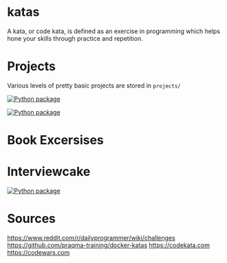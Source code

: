 # katas
A kata, or code kata, is defined as an exercise in programming which helps hone your skills through practice and repetition.

# Projects
Various levels of pretty basic projects are stored in `projects/`

[![Python package](https://github.com/david-ellinger/katas/actions/workflows/hangman.yaml/badge.svg)](https://github.com/david-ellinger/katas/actions/workflows/hangman.yaml)

[![Python package](https://github.com/david-ellinger/katas/actions/workflows/tkinter_encode_decode.yaml/badge.svg)](https://github.com/david-ellinger/katas/actions/workflows/tkinter_encode_decode.yaml)

# Book Excersises

# Interviewcake
[![Python package](https://github.com/david-ellinger/katas/actions/workflows/fibonacci.yaml/badge.svg)](https://github.com/david-ellinger/katas/actions/workflows/fibonacci.yaml)

# Sources
https://www.reddit.com/r/dailyprogrammer/wiki/challenges
https://github.com/praqma-training/docker-katas
https://codekata.com
https://codewars.com
